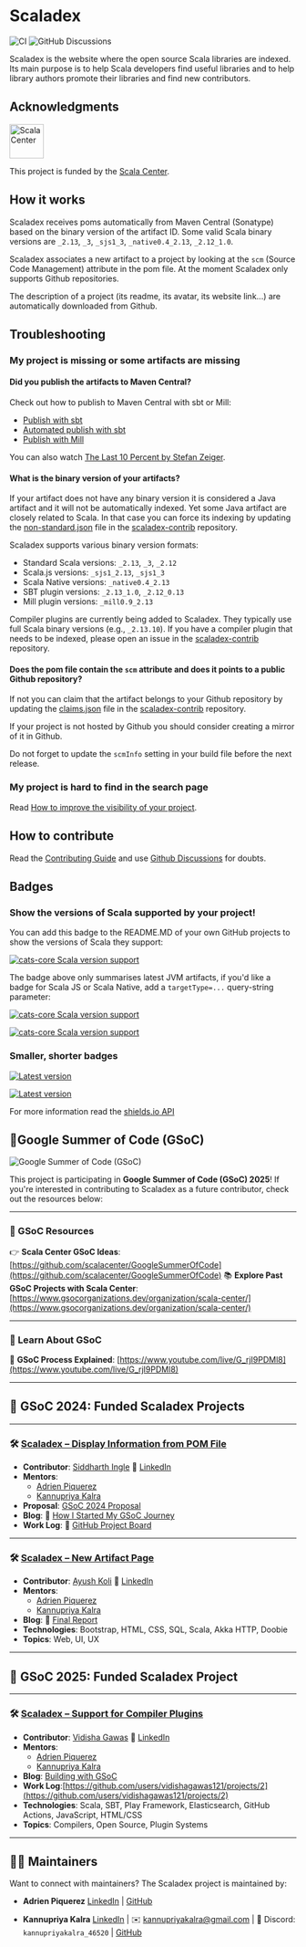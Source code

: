 # Scaladex

![CI](https://github.com/scalacenter/scaladex/actions/workflows/ci.yml/badge.svg)
![GitHub Discussions](https://img.shields.io/github/discussions/scalacenter/scaladex)

Scaladex is the website where the open source Scala libraries are indexed.
Its main purpose is to help Scala developers find useful libraries and to help library authors promote their libraries and find new contributors.

## Acknowledgments

<picture>
    <source media="(prefers-color-scheme: light)" srcset="https://scala.epfl.ch/resources/img/scala-center-logo-black.png">
    <source media="(prefers-color-scheme: dark)" srcset="https://scala.epfl.ch/resources/img/scala-center-logo.png">
    <img alt="Scala Center" src="https://scala.epfl.ch/resources/img/scala-center-logo.png" height="60">
</picture>

This project is funded by the <a title="Scala Center" href="https://scala.epfl.ch/">Scala Center</a>.

## How it works

Scaladex receives poms automatically from Maven Central (Sonatype) based on the binary version of the artifact ID.
Some valid Scala binary versions are `_2.13`, `_3`, `_sjs1_3`, `_native0.4_2.13`, `_2.12_1.0`.

Scaladex associates a new artifact to a project by looking at the `scm` (Source Code Management) attribute in the pom file.
At the moment Scaladex only supports Github repositories.

The description of a project (its readme, its avatar, its website link...) are automatically downloaded from Github.

## Troubleshooting

### My project is missing or some artifacts are missing

#### Did you publish the artifacts to Maven Central?

Check out how to publish to Maven Central with sbt or Mill:
- [Publish with sbt](https://www.scala-sbt.org/1.x/docs/Publishing.html)
- [Automated publish with sbt](https://github.com/sbt/sbt-ci-release)
- [Publish with Mill](https://com-lihaoyi.github.io/mill/mill/Intro_to_Mill.html#_deploying_your_code)

You can also watch [The Last 10 Percent by Stefan Zeiger](https://www.youtube.com/watch?v=RmEMUwfQoSc).

#### What is the binary version of your artifacts?

If your artifact does not have any binary version it is considered a Java artifact and it will not be automatically indexed.
Yet some Java artifact are closely related to Scala.
In that case you can force its indexing by updating the [non-standard.json](https://github.com/scalacenter/scaladex-contrib/blob/master/non-standard.json) file in the [scaladex-contrib](https://github.com/scalacenter/scaladex-contrib) repository.

Scaladex supports various binary version formats:
- Standard Scala versions: `_2.13`, `_3`, `_2.12`
- Scala.js versions: `_sjs1_2.13`, `_sjs1_3`
- Scala Native versions: `_native0.4_2.13`
- SBT plugin versions: `_2.13_1.0`, `_2.12_0.13`
- Mill plugin versions: `_mill0.9_2.13`

Compiler plugins are currently being added to Scaladex. They typically use full Scala binary versions (e.g., `_2.13.10`). 
If you have a compiler plugin that needs to be indexed, please open an issue in the [scaladex-contrib](https://github.com/scalacenter/scaladex-contrib) repository.

#### Does the pom file contain the `scm` attribute and does it points to a public Github repository?

If not you can claim that the artifact belongs to your Github repository by updating the [claims.json](https://github.com/scalacenter/scaladex-contrib/blob/master/claims.json) file in the [scaladex-contrib](https://github.com/scalacenter/scaladex-contrib) repository.

If your project is not hosted by Github you should consider creating a mirror of it in Github.

Do not forget to update the `scmInfo` setting in your build file before the next release.

### My project is hard to find in the search page

Read [How to improve the visibility of your project](doc/user/improve-visibility.md).

## How to contribute

Read the [Contributing Guide](/CONTRIBUTING.md) and use [Github Discussions](https://github.com/scalacenter/scaladex/discussions) for doubts.

## Badges

### Show the versions of Scala supported by your project!

You can add this badge to the README.MD of your own GitHub projects to show
the versions of Scala they support:

[![cats-core Scala version support](https://index.scala-lang.org/typelevel/cats/cats-core/latest-by-scala-version.svg)](https://index.scala-lang.org/typelevel/cats/cats-core)

The badge above only summarises latest JVM artifacts, if you'd like a badge
for  Scala JS or Scala Native, add a `targetType=...` query-string parameter:

[![cats-core Scala version support](https://index.scala-lang.org/typelevel/cats/cats-core/latest-by-scala-version.svg?targetType=js)](https://index.scala-lang.org/typelevel/cats/cats-core)

[![cats-core Scala version support](https://index.scala-lang.org/typelevel/cats/cats-core/latest-by-scala-version.svg?targetType=native)](https://index.scala-lang.org/typelevel/cats/cats-core)

### Smaller, shorter badges

[![Latest version](https://index.scala-lang.org/typelevel/cats/cats-core/latest.svg?color=orange)](https://index.scala-lang.org/typelevel/cats/cats-core)

[![Latest version](https://index.scala-lang.org/akka/akka/akka-http-core/latest.svg?color=blue)](https://index.scala-lang.org/akka/akka/akka-http-core)

For more information read the [shields.io API](http://shields.io/)

## 🚀Google Summer of Code (GSoC)
![Google Summer of Code (GSoC)](doc/img/gsoc-scaladex.png)



This project is participating in **Google Summer of Code (GSoC) 2025**! If you're interested in contributing to Scaladex as a future contributor, check out the resources below:

---

### 📌 GSoC Resources

👉 **Scala Center GSoC Ideas**: [https://github.com/scalacenter/GoogleSummerOfCode](https://github.com/scalacenter/GoogleSummerOfCode)
📚 **Explore Past GSoC Projects with Scala Center**: [https://www.gsocorganizations.dev/organization/scala-center/](https://www.gsocorganizations.dev/organization/scala-center/)

---

### 🎥 Learn About GSoC

🎥 **GSoC Process Explained**: [https://www.youtube.com/live/G_rjI9PDMl8](https://www.youtube.com/live/G_rjI9PDMl8)

---

## 🌟 GSoC 2024: Funded Scaladex Projects

---

### 🛠️ [Scaladex – Display Information from POM File](https://summerofcode.withgoogle.com/archive/2024/projects/4nuShODP)

* **Contributor**: [Siddharth Ingle](https://github.com/skingle)
  🔗 [LinkedIn](https://in.linkedin.com/in/skingle)
* **Mentors**:
  * [Adrien Piquerez](https://github.com/adpi2)
  * [Kannupriya Kalra](https://github.com/kannupriyakalra)
* **Proposal**: [GSoC 2024 Proposal](https://github.com/user-attachments/files/16697199/proposal.pdf)
* **Blog**: 📌 [How I Started My GSoC Journey](https://www.linkedin.com/pulse/how-i-started-my-gsoc24-journey-scala-center-siddharth-ingle-sdf5e/)
* **Work Log**: 📌 [GitHub Project Board](https://github.com/users/skingle/projects/2)

---

### 🛠️ [Scaladex – New Artifact Page](https://summerofcode.withgoogle.com/archive/2024/projects/AMrkEU3Z)

* **Contributor**: [Ayush Koli](https://github.com/ayushkoli772)
  🔗 [LinkedIn](https://www.linkedin.com/in/ayush-koli/)
* **Mentors**:
  * [Adrien Piquerez](https://github.com/adpi2)
  * [Kannupriya Kalra](https://github.com/kannupriyakalra)
* **Blog**: 📌 [Final Report](https://ayushkoli772.github.io/blog/gsoc-final-report/)
* **Technologies**: Bootstrap, HTML, CSS, SQL, Scala, Akka HTTP, Doobie
* **Topics**: Web, UI, UX

---

## 🌟 GSoC 2025: Funded Scaladex Project

---

### 🛠️ [Scaladex – Support for Compiler Plugins](https://summerofcode.withgoogle.com/programs/2025/projects/D71ZWImy)

* **Contributor**: [Vidisha Gawas](hhttps://github.com/vidishagawas121)
  🔗 [LinkedIn](https://in.linkedin.com/in/vidisha-gawas-146348364)
* **Mentors**:
  * [Adrien Piquerez](https://github.com/adpi2)
  * [Kannupriya Kalra](https://github.com/kannupriyakalra)
* **Blog**: [Building with GSoC](https://opensourcegirl.hashnode.dev/)
* **Work Log**:[https://github.com/users/vidishagawas121/projects/2](https://github.com/users/vidishagawas121/projects/2)
* **Technologies**: Scala, SBT, Play Framework, Elasticsearch, GitHub Actions, JavaScript, HTML/CSS
* **Topics**: Compilers, Open Source, Plugin Systems

---

## 🧑‍💼 Maintainers

Want to connect with maintainers? The Scaladex project is maintained by:

* **Adrien Piquerez**
  [LinkedIn](https://ch.linkedin.com/in/adrien-piquerez-22b478177) | [GitHub](https://github.com/adpi2)

* **Kannupriya Kalra**
  [LinkedIn](https://www.linkedin.com/in/kannupriyakalra/) | ✉️ [kannupriyakalra@gmail.com](mailto:kannupriyakalra@gmail.com) | 💬 Discord: `kannupriyakalra_46520` | [GitHub](https://github.com/kannupriyakalra) 

